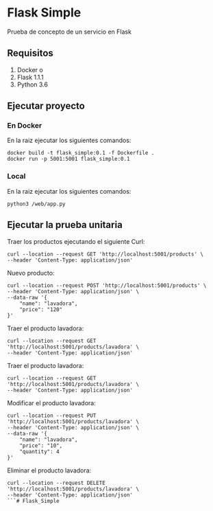 # Flask Simple

Prueba de concepto de un servicio en Flask

## Requisitos

1. Docker
o
1. Flask 1.1.1
2. Python 3.6


## Ejecutar proyecto

### En Docker
En la raiz ejecutar los siguientes comandos:

```shell
docker build -t flask_simple:0.1 -f Dockerfile .
docker run -p 5001:5001 flask_simple:0.1
```

### Local
En la raiz ejecutar los siguientes comandos:

```shell
python3 /web/app.py 
```


## Ejecutar la prueba unitaria


Traer los productos ejecutando el siguiente Curl:
```shell
curl --location --request GET 'http://localhost:5001/products' \
--header 'Content-Type: application/json'
```

Nuevo producto:
```shell
curl --location --request POST 'http://localhost:5001/products' \
--header 'Content-Type: application/json' \
--data-raw '{
    "name": "lavadora",
    "price": "120"
}'
```

Traer el producto lavadora:
```shell
curl --location --request GET 'http://localhost:5001/products/lavadora' \
--header 'Content-Type: application/json'
```

Traer el producto lavadora:
```shell
curl --location --request GET 'http://localhost:5001/products/lavadora' \
--header 'Content-Type: application/json'
```


Modificar el producto lavadora:
```shell
curl --location --request PUT 'http://localhost:5001/products/lavadora' \
--header 'Content-Type: application/json' \
--data-raw '{
    "name": "lavadora",
    "price": "10",
    "quantity": 4
}'
```

Eliminar el producto lavadora:
```shell
curl --location --request DELETE 'http://localhost:5001/products/lavadora' \
--header 'Content-Type: application/json'
```# Flask_Simple
